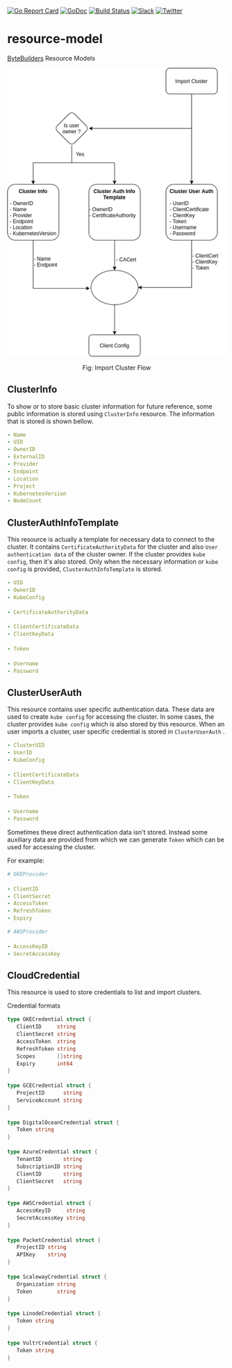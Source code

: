 [![Go Report Card](https://goreportcard.com/badge/go.bytebuilders.dev/resource-model)](https://goreportcard.com/report/go.bytebuilders.dev/resource-model)
[![GoDoc](https://godoc.org/go.bytebuilders.dev/resource-model?status.svg "GoDoc")](https://godoc.org/go.bytebuilders.dev/resource-model)
[![Build Status](https://github.com/bytebuilders/resource-model/workflows/CI/badge.svg)](https://github.com/bytebuilders/resource-model/actions?workflow=CI)
[![Slack](https://shields.io/badge/Join_Slack-salck?color=4A154B&logo=slack)](https://slack.appscode.com)
[![Twitter](https://img.shields.io/twitter/follow/ByteBuilders.svg?style=social&logo=twitter&label=Follow)](https://twitter.com/intent/follow?screen_name=ByteBuilders)

# resource-model

[ByteBuilders](https://byte.builders) Resource Models

![Import Cluster](./hack/files/import_cluster.png)

<center>Fig: Import Cluster Flow</center>



##  ClusterInfo

To show or to store basic cluster information for future reference, some public information is stored using `ClusterInfo` resource. The information that is stored is shown bellow.

```yaml
- Name
- UID
- OwnerID
- ExternalID
- Provider
- Endpoint
- Location
- Project
- KubernetesVersion
- NodeCount
```

## ClusterAuthInfoTemplate

This resource is actually a template for necessary data to connect to the cluster. It contains `CertificateAuthorityData` for the cluster and also `User authentication data` of the cluster owner. If the cluster provides `kube config`, then it's also stored. Only when the necessary information or `kube config` is provided, `ClusterAuthInfoTemplate` is stored.

```yaml
- UID
- OwnerID
- KubeConfig

- CertificateAuthorityData

- ClientCertificateData
- ClientKeyData

- Token

- Username
- Password
```

## ClusterUserAuth

This resource contains user specific authentication data. These data are used to create `kube config` for accessing the cluster. In some cases, the cluster provides `kube config` which is also stored by this resource. When an user imports a cluster, user specific credential is stored in `ClusterUserAuth` .

```yaml
- ClusterUID
- UserID
- KubeConfig

- ClientCertificateData
- ClientKeyData

- Token

- Username
- Password
```

Sometimes these direct authentication data isn't stored. Instead some auxiliary data are provided from which we can generate `Token` which can be used for accessing the cluster.

For example:

```yaml
# GKEProvider

- ClientID
- ClientSecret
- AccessToken
- RefreshToken
- Expiry
```

```yaml
# AWSProvider

- AccessKeyID
- SecretAccessKey
```

## CloudCredential

This resource is used to store credentials to list and import clusters.

Credential formats

```go
type GKECredential struct {
   ClientID     string
   ClientSecret string
   AccessToken  string
   RefreshToken string
   Scopes 		[]string
   Expiry 		int64
}

type GCECredential struct {
   ProjectID      string
   ServiceAccount string
}

type DigitalOceanCredential struct {
   Token string
}

type AzureCredential struct {
   TenantID       string
   SubscriptionID string
   ClientID       string
   ClientSecret   string
}

type AWSCredential struct {
   AccessKeyID     string
   SecretAccessKey string
}

type PacketCredential struct {
   ProjectID string
   APIKey    string
}

type ScalewayCredential struct {
   Organization string
   Token        string
}

type LinodeCredential struct {
   Token string
}

type VultrCredential struct {
   Token string
}
```
